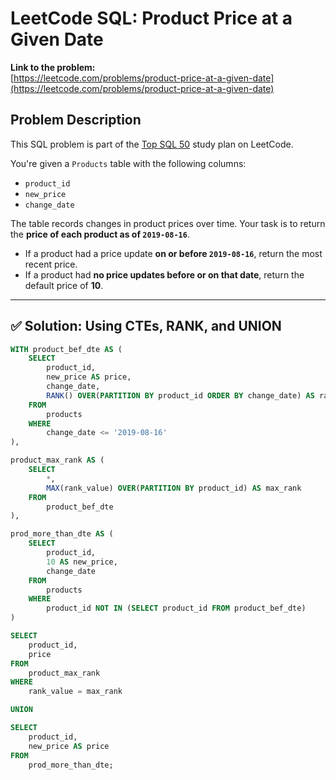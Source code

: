 # LeetCode SQL: Product Price at a Given Date

**Link to the problem:**  
[https://leetcode.com/problems/product-price-at-a-given-date](https://leetcode.com/problems/product-price-at-a-given-date)

## Problem Description

This SQL problem is part of the [Top SQL 50](https://leetcode.com/study-plan/top-sql-50/) study plan on LeetCode.

You're given a `Products` table with the following columns:
- `product_id`
- `new_price`
- `change_date`

The table records changes in product prices over time. Your task is to return the **price of each product as of `2019-08-16`**.

- If a product had a price update **on or before `2019-08-16`**, return the most recent price.
- If a product had **no price updates before or on that date**, return the default price of **10**.

---

## ✅ Solution: Using CTEs, RANK, and UNION

```sql
WITH product_bef_dte AS (
    SELECT 
        product_id,
        new_price AS price,
        change_date,
        RANK() OVER(PARTITION BY product_id ORDER BY change_date) AS rank_value
    FROM 
        products
    WHERE 
        change_date <= '2019-08-16'
),

product_max_rank AS (
    SELECT 
        *, 
        MAX(rank_value) OVER(PARTITION BY product_id) AS max_rank
    FROM 
        product_bef_dte
),

prod_more_than_dte AS (
    SELECT 
        product_id, 
        10 AS new_price,  
        change_date
    FROM 
        products
    WHERE 
        product_id NOT IN (SELECT product_id FROM product_bef_dte)
)

SELECT 
    product_id, 
    price 
FROM 
    product_max_rank
WHERE 
    rank_value = max_rank

UNION 

SELECT 
    product_id, 
    new_price AS price
FROM 
    prod_more_than_dte;
